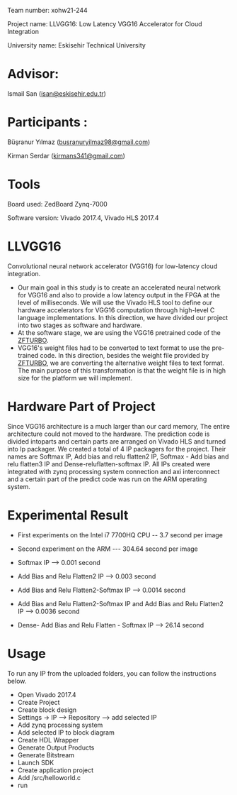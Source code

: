 Team number: xohw21-244

Project name: LLVGG16: Low Latency VGG16 Accelerator for Cloud Integration

University name: Eskisehir Technical University

# Advisor:
   Ismail San (isan@eskisehir.edu.tr)

# Participants :
   Büşranur Yılmaz (busranuryilmaz98@gmail.com)
   
   Kirman Serdar (kirmans341@gmail.com)

# Tools

Board used: ZedBoard Zynq-7000

Software version: Vivado 2017.4, Vivado HLS 2017.4
 
# LLVGG16
Convolutional neural network accelerator (VGG16) for low-latency cloud integration.
- Our main goal in this study is to create an accelerated neural network for VGG16 and also to provide a low latency output in the FPGA at the level of milliseconds. We will use the Vivado HLS tool to define our hardware accelerators for VGG16 computation through high-level C language implementations. In this direction, we have divided our project into two stages as software and hardware.
- At the software stage, we are using the VGG16 pretrained code of the [ZFTURBO](https://github.com/ZFTurbo/VGG16-Pretrained-C). 
- VGG16's weight files had to be converted to text format to use the pre-trained code. In this direction, besides the weight file provided by [ZFTURBO](https://github.com/ZFTurbo/VGG16-Pretrained-C), we are converting the alternative weight files to text format. The main purpose of this transformation is that the weight file is in high size for the platform we will implement.

# Hardware Part of Project

Since VGG16 architecture is a much larger than our card memory, The entire architecture could not moved to the hardware. The prediction code is divided intoparts and certain parts are arranged on Vivado  HLS and turned into Ip packager. We created a total of 4 IP packagers for the project. Their names are Softmax IP, Add bias and relu flatten2 IP, Softmax - Add bias and relu flatten3 IP and Dense-reluflatten-softmax IP. All IPs created were integrated with zynq processing system connection and axi interconnect and a certain part of the predict code was run on the ARM operating system.

# Experimental Result
- First experiments on the Intel i7 7700HQ CPU -- 3.7 second per image
                                               
- Second experiment on the ARM  --- 304.64 second per image         

           
- Softmax IP --> 0.001 second
- Add Bias and Relu Flatten2 IP --> 0.003 second
- Add Bias and Relu Flatten2-Softmax IP --> 0.0014 second
- Add Bias and Relu Flatten2-Softmax IP and Add Bias and Relu Flatten2 IP --> 0.0036 second
- Dense- Add Bias and Relu Flatten - Softmax IP --> 26.14 second

# Usage

To run any IP from the uploaded folders, you can follow the instructions below.

- Open Vivado 2017.4
- Create Project
- Create block design
- Settings -> IP --> Repository --> add selected IP
- Add zynq processing system
- Add selected IP to block diagram
- Create HDL Wrapper
- Generate Output Products
- Generate Bitstream
- Launch SDK
- Create application project
- Add /src/helloworld.c
- run



